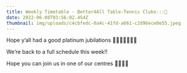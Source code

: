 ```yaml
---
title: Weekly Timetable - Better4All Table-Tennis Clubs:::🏓
date: 2022-06-08T03:56:02.454Z
thumbnail: img/uploads/c4cbfedc-0a4c-41fd-a661-c2d96ece0e55.jpeg
---
```

Hope y’all had a good platinum jubilations 🎂🎉💥🤸🏾‍♀️😆 

We’re back to a full schedule this week!!

Hope you can join us in one of our centres 🏓🏓🏓💐